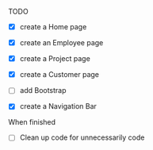 TODO
* [x] create a Home page
* [x] create an Employee page
* [x] create a Project page
* [x] create a Customer page
* [ ] add Bootstrap
* [x] create a Navigation Bar




When finished
*[ ] Clean up code for unnecessarily code 